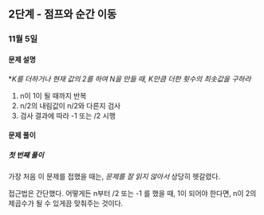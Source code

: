 ## 2단계 - 점프와 순간 이동



### 11월 5일 



#### 문제 설명

**K를 더하거나 현재 값의 *2를 하여 N을 만들 때, K만큼 더한 횟수의 최솟값을 구하라**

1. n이 1이 될 때까지 반복
2. n/2의 내림값이 n/2와 다른지 검사
3. 검사 결과에 따라 -1 또는 /2 시행



#### 문제 풀이

##### 첫 번째 풀이

 가장 처음 이 문제를 접했을 때는, *문제를 잘 읽지 않아서*  상당히 헷갈렸다. 

 접근법은 간단했다. 어떻게든 n부터 /2 또는 -1 를 했을 때, 1이 되어야 한다면, n이 2의 제곱수가 될 수 있게끔 맞춰주는 것이다. 